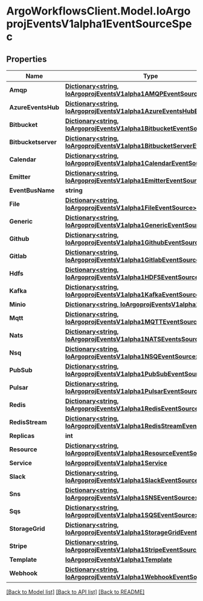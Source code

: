 # ArgoWorkflowsClient.Model.IoArgoprojEventsV1alpha1EventSourceSpec

## Properties

Name | Type | Description | Notes
------------ | ------------- | ------------- | -------------
**Amqp** | [**Dictionary&lt;string, IoArgoprojEventsV1alpha1AMQPEventSource&gt;**](IoArgoprojEventsV1alpha1AMQPEventSource.md) |  | [optional] 
**AzureEventsHub** | [**Dictionary&lt;string, IoArgoprojEventsV1alpha1AzureEventsHubEventSource&gt;**](IoArgoprojEventsV1alpha1AzureEventsHubEventSource.md) |  | [optional] 
**Bitbucket** | [**Dictionary&lt;string, IoArgoprojEventsV1alpha1BitbucketEventSource&gt;**](IoArgoprojEventsV1alpha1BitbucketEventSource.md) |  | [optional] 
**Bitbucketserver** | [**Dictionary&lt;string, IoArgoprojEventsV1alpha1BitbucketServerEventSource&gt;**](IoArgoprojEventsV1alpha1BitbucketServerEventSource.md) |  | [optional] 
**Calendar** | [**Dictionary&lt;string, IoArgoprojEventsV1alpha1CalendarEventSource&gt;**](IoArgoprojEventsV1alpha1CalendarEventSource.md) |  | [optional] 
**Emitter** | [**Dictionary&lt;string, IoArgoprojEventsV1alpha1EmitterEventSource&gt;**](IoArgoprojEventsV1alpha1EmitterEventSource.md) |  | [optional] 
**EventBusName** | **string** |  | [optional] 
**File** | [**Dictionary&lt;string, IoArgoprojEventsV1alpha1FileEventSource&gt;**](IoArgoprojEventsV1alpha1FileEventSource.md) |  | [optional] 
**Generic** | [**Dictionary&lt;string, IoArgoprojEventsV1alpha1GenericEventSource&gt;**](IoArgoprojEventsV1alpha1GenericEventSource.md) |  | [optional] 
**Github** | [**Dictionary&lt;string, IoArgoprojEventsV1alpha1GithubEventSource&gt;**](IoArgoprojEventsV1alpha1GithubEventSource.md) |  | [optional] 
**Gitlab** | [**Dictionary&lt;string, IoArgoprojEventsV1alpha1GitlabEventSource&gt;**](IoArgoprojEventsV1alpha1GitlabEventSource.md) |  | [optional] 
**Hdfs** | [**Dictionary&lt;string, IoArgoprojEventsV1alpha1HDFSEventSource&gt;**](IoArgoprojEventsV1alpha1HDFSEventSource.md) |  | [optional] 
**Kafka** | [**Dictionary&lt;string, IoArgoprojEventsV1alpha1KafkaEventSource&gt;**](IoArgoprojEventsV1alpha1KafkaEventSource.md) |  | [optional] 
**Minio** | [**Dictionary&lt;string, IoArgoprojEventsV1alpha1S3Artifact&gt;**](IoArgoprojEventsV1alpha1S3Artifact.md) |  | [optional] 
**Mqtt** | [**Dictionary&lt;string, IoArgoprojEventsV1alpha1MQTTEventSource&gt;**](IoArgoprojEventsV1alpha1MQTTEventSource.md) |  | [optional] 
**Nats** | [**Dictionary&lt;string, IoArgoprojEventsV1alpha1NATSEventsSource&gt;**](IoArgoprojEventsV1alpha1NATSEventsSource.md) |  | [optional] 
**Nsq** | [**Dictionary&lt;string, IoArgoprojEventsV1alpha1NSQEventSource&gt;**](IoArgoprojEventsV1alpha1NSQEventSource.md) |  | [optional] 
**PubSub** | [**Dictionary&lt;string, IoArgoprojEventsV1alpha1PubSubEventSource&gt;**](IoArgoprojEventsV1alpha1PubSubEventSource.md) |  | [optional] 
**Pulsar** | [**Dictionary&lt;string, IoArgoprojEventsV1alpha1PulsarEventSource&gt;**](IoArgoprojEventsV1alpha1PulsarEventSource.md) |  | [optional] 
**Redis** | [**Dictionary&lt;string, IoArgoprojEventsV1alpha1RedisEventSource&gt;**](IoArgoprojEventsV1alpha1RedisEventSource.md) |  | [optional] 
**RedisStream** | [**Dictionary&lt;string, IoArgoprojEventsV1alpha1RedisStreamEventSource&gt;**](IoArgoprojEventsV1alpha1RedisStreamEventSource.md) |  | [optional] 
**Replicas** | **int** |  | [optional] 
**Resource** | [**Dictionary&lt;string, IoArgoprojEventsV1alpha1ResourceEventSource&gt;**](IoArgoprojEventsV1alpha1ResourceEventSource.md) |  | [optional] 
**Service** | [**IoArgoprojEventsV1alpha1Service**](IoArgoprojEventsV1alpha1Service.md) |  | [optional] 
**Slack** | [**Dictionary&lt;string, IoArgoprojEventsV1alpha1SlackEventSource&gt;**](IoArgoprojEventsV1alpha1SlackEventSource.md) |  | [optional] 
**Sns** | [**Dictionary&lt;string, IoArgoprojEventsV1alpha1SNSEventSource&gt;**](IoArgoprojEventsV1alpha1SNSEventSource.md) |  | [optional] 
**Sqs** | [**Dictionary&lt;string, IoArgoprojEventsV1alpha1SQSEventSource&gt;**](IoArgoprojEventsV1alpha1SQSEventSource.md) |  | [optional] 
**StorageGrid** | [**Dictionary&lt;string, IoArgoprojEventsV1alpha1StorageGridEventSource&gt;**](IoArgoprojEventsV1alpha1StorageGridEventSource.md) |  | [optional] 
**Stripe** | [**Dictionary&lt;string, IoArgoprojEventsV1alpha1StripeEventSource&gt;**](IoArgoprojEventsV1alpha1StripeEventSource.md) |  | [optional] 
**Template** | [**IoArgoprojEventsV1alpha1Template**](IoArgoprojEventsV1alpha1Template.md) |  | [optional] 
**Webhook** | [**Dictionary&lt;string, IoArgoprojEventsV1alpha1WebhookEventSource&gt;**](IoArgoprojEventsV1alpha1WebhookEventSource.md) |  | [optional] 

[[Back to Model list]](../README.md#documentation-for-models) [[Back to API list]](../README.md#documentation-for-api-endpoints) [[Back to README]](../README.md)

